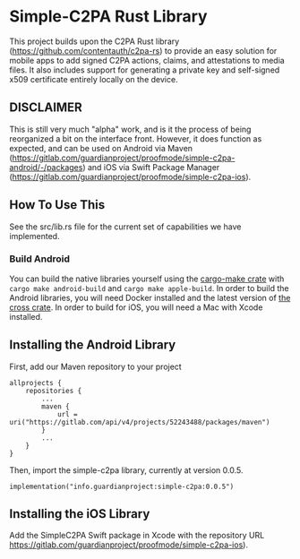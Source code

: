 # Simple-C2PA Rust Library

This project builds upon the C2PA Rust library (https://github.com/contentauth/c2pa-rs) to provide an easy solution for mobile apps to add signed C2PA actions, claims, and attestations to media files. It also includes support for generating a private key and self-signed x509 certificate entirely locally on the device.

## DISCLAIMER

This is still very much "alpha" work, and is it the process of being reorganized a bit on the interface front. However, it does function as expected, and can be used on Android via Maven (https://gitlab.com/guardianproject/proofmode/simple-c2pa-android/-/packages) and iOS via Swift Package Manager (https://gitlab.com/guardianproject/proofmode/simple-c2pa-ios).

## How To Use This

See the src/lib.rs file for the current set of capabilities we have implemented.

### Build Android

You can build the native libraries yourself using the [cargo-make crate](https://github.com/sagiegurari/cargo-make) with `cargo make android-build` and `cargo make apple-build`. In order to build the Android libraries, you will need Docker installed and the latest version of [the cross crate](https://github.com/cross-rs/cross). In order to build for iOS, you will need a Mac with Xcode installed.

## Installing the Android Library

First, add our Maven repository to your project

	allprojects {
		repositories {
	    	...
			maven {
				url = uri("https://gitlab.com/api/v4/projects/52243488/packages/maven")
			}
	       	...
	    }
	}

Then, import the simple-c2pa library, currently at version 0.0.5.

`implementation("info.guardianproject:simple-c2pa:0.0.5")`

## Installing the iOS Library

Add the SimpleC2PA Swift package in Xcode with the repository URL https://gitlab.com/guardianproject/proofmode/simple-c2pa-ios).
